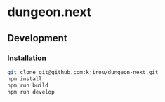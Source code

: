 # dungeon.next

## Development

### Installation

```bash
git clone git@github.com:kjirou/dungeon-next.git
npm install
npm run build
npm run develop
```
